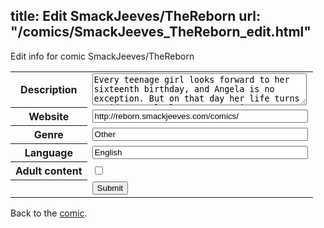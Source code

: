 title: Edit SmackJeeves/TheReborn
url: "/comics/SmackJeeves_TheReborn_edit.html"
---
Edit info for comic SmackJeeves/TheReborn

<form name="comic" action="http://gaepostmail.appspot.com/comic/" method="post">
<table class="comicinfo">
<tr>
<th>Description</th><td><textarea name="description" cols="40" rows="3">Every teenage girl looks forward to her sixteenth birthday, and Angela is no exception. But on that day her life turns upside. Angela learns a stunning secret about herself, and finds herself caught up in war between two demon clans. Updated Mondays! This comic may not be suitable for younger readers. It may contain violence, gore, occasional bad language and other stuff that may not be appropiate for readers under 13.</textarea></td>
</tr>
<tr>
<th>Website</th><td><input type="text" name="url" value="http://reborn.smackjeeves.com/comics/" size="40"/></td>
</tr>
<tr>
<th>Genre</th><td><input type="text" name="genre" value="Other" size="40"/></td>
</tr>
<tr>
<th>Language</th><td><input type="text" name="language" value="English" size="40"/></td>
</tr>
<tr>
<th>Adult content</th><td><input type="checkbox" name="adult" value="adult" /></td>
</tr>
<tr>
<th></th><td>
<input type="hidden" name="comic" value="SmackJeeves_TheReborn" />
<input type="submit" name="submit" value="Submit" />
</td>
</tr>
</table>
</form>

Back to the [comic](SmackJeeves_TheReborn.html).
